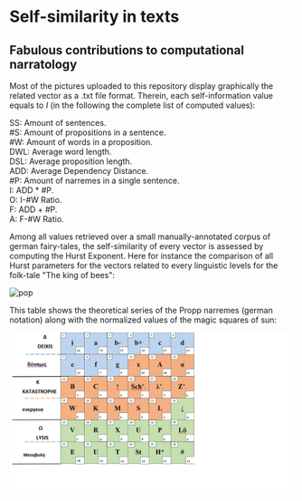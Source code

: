 # Self-similarity in texts
## Fabulous contributions to computational narratology

Most of the pictures uploaded to this repository display graphically the related vector as a .txt file format.
Therein, each self-information value equals to _I_ (in the following the complete list of computed values):

SS: Amount of sentences.  
#S: Amount of propositions in a sentence.  
#W: Amount of words in a proposition.  
DWL: Average word length.  
DSL: Average proposition length.  
ADD: Average Dependency Distance.  
#P: Amount of narremes in a single sentence.  
I: ADD * #P.  
O: I-#W Ratio.  
F: ADD + #P.  
A: F-#W Ratio.  


Among all values retrieved over a small manually-annotated corpus of german fairy-tales, the self-similarity of 
every vector is assessed by computing the Hurst Exponent.
Here for instance the comparison of all Hurst parameters for the vectors related to every linguistic levels for the folk-tale 
"The king of bees":

![pop](https://github.com/Glottocrisio/GrimmHurst/blob/main/bienek%C3%B6niginhurst.png)

This table shows the theoretical series of the Propp narremes (german notation) along with the normalized values of the magic squares of sun:

![pop](https://github.com/Glottocrisio/GrimmHurst/blob/main/proppfunadjustedvalues.png)
